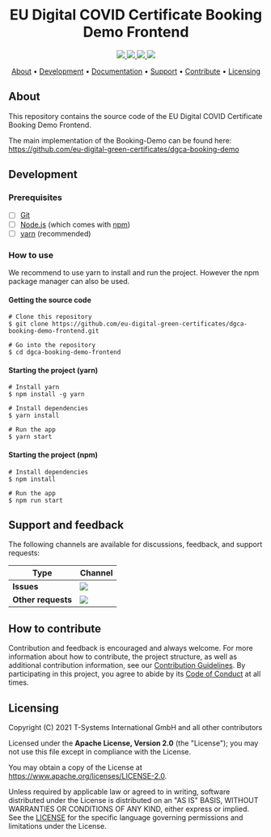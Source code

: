 <h1 align="center">
   EU Digital COVID Certificate Booking Demo Frontend
</h1>

<p align="center">
  <a href="https://github.com/eu-digital-green-certificates/dgca-booking-demo-frontend/actions/workflows/ci-main.yml" title="ci-main.yml">
    <img src="https://github.com/eu-digital-green-certificates/dgca-booking-demo-frontend/actions/workflows/ci-main.yml/badge.svg">
  </a>
  <a href="/../../commits/" title="Last Commit">
    <img src="https://img.shields.io/github/last-commit/eu-digital-green-certificates/dgca-booking-demo-fronted?style=flat">
  </a>
  <a href="/../../issues" title="Open Issues">
    <img src="https://img.shields.io/github/issues/eu-digital-green-certificates/dgca-booking-demo-fronted?style=flat">
  </a>
  <a href="./LICENSE" title="License">
    <img src="https://img.shields.io/badge/License-Apache%202.0-green.svg?style=flat">
  </a>
</p>

<p align="center">
  <a href="#about">About</a> •
  <a href="#development">Development</a> •
  <a href="#documentation">Documentation</a> •
  <a href="#support-and-feedback">Support</a> •
  <a href="#how-to-contribute">Contribute</a> •
  <a href="#licensing">Licensing</a>
</p>

## About

This repository contains the source code of the EU Digital COVID Certificate Booking Demo Frontend.

The main implementation of the Booking-Demo can be found here:
https://github.com/eu-digital-green-certificates/dgca-booking-demo

## Development

### Prerequisites

- [ ] [Git](https://git-scm.com/)
- [ ] [Node.js](https://nodejs.org/en/download/) (which comes with [npm](https://www.npmjs.com/))
- [ ] [yarn](https://yarnpkg.com/) (recommended)

### How to use
We recommend to use yarn to install and run the project. However the npm package manager can also be used.

#### Getting the source code
```
# Clone this repository
$ git clone https://github.com/eu-digital-green-certificates/dgca-booking-demo-frontend.git

# Go into the repository
$ cd dgca-booking-demo-frontend
```

#### Starting the project (yarn)
```
# Install yarn
$ npm install -g yarn

# Install dependencies
$ yarn install

# Run the app
$ yarn start
```

#### Starting the project (npm)
```
# Install dependencies
$ npm install

# Run the app
$ npm run start
```

## Support and feedback

The following channels are available for discussions, feedback, and support requests:

| Type                     | Channel                                                |
| ------------------------ | ------------------------------------------------------ |
| **Issues**    | <a href="/../../issues" title="Open Issues"><img src="https://img.shields.io/github/issues/eu-digital-green-certificates/dgca-booking-demo-fronted?style=flat"></a>  |
| **Other requests**    | <a href="mailto:opensource@telekom.de" title="Email DGC Team"><img src="https://img.shields.io/badge/email-DGC%20team-green?logo=mail.ru&style=flat-square&logoColor=white"></a>   |

## How to contribute  

Contribution and feedback is encouraged and always welcome. For more information about how to contribute, the project structure, 
as well as additional contribution information, see our [Contribution Guidelines](./CONTRIBUTING.md). By participating in this 
project, you agree to abide by its [Code of Conduct](./CODE_OF_CONDUCT.md) at all times.

## Licensing

Copyright (C) 2021 T-Systems International GmbH and all other contributors

Licensed under the **Apache License, Version 2.0** (the "License"); you may not use this file except in compliance with the License.

You may obtain a copy of the License at https://www.apache.org/licenses/LICENSE-2.0.

Unless required by applicable law or agreed to in writing, software distributed under the License is distributed on an "AS IS" 
BASIS, WITHOUT WARRANTIES OR CONDITIONS OF ANY KIND, either express or implied. See the [LICENSE](./LICENSE) for the specific 
language governing permissions and limitations under the License.
